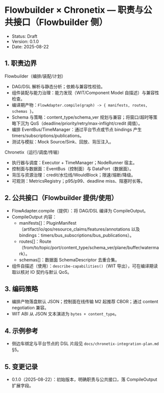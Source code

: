 # Flowbuilder × Chronetix — 职责与公共接口（Flowbuilder 侧）

- Status: Draft
- Version: 0.1.0
- Date: 2025-08-22

## 1. 职责边界

Flowbuilder（编排/装配/计划）
- DAG/DSL 解析与静态分析；依赖与兼容性校验。
- 组件装配与能力治理：能力发现（WIT/Component Model 自描述）与兼容性检查。
- 编译期产物：`FlowAdapter.compile(graph) -> { manifests, routes, schemas }`。
- Schema 与策略：content_type/schema_ver 规划与兼容；将窗口/超时等策略下沉为 QoS（deadline/priority/retry/max-inflight/credit 阈值）。
- 编排 EventBus/TimeManager：通过平台节点或节点 bindings 产生 timers/subscriptions/publications。
- 测试与模拟：Mock Source/Sink、回放、背压注入。

Chronetix（运行/调度/传输）
- 执行器与调度：Executor + TimeManager；NodeRunner 宿主。
- 控制面与数据面：EventBus（控制面）与 DataPort（数据面）。
- 背压与资源治理：credit/水位线/WouldBlock；限速/熔断/降级。
- 可观测：MetricsRegistry；p95/p99、deadline miss、阻塞时长等。

## 2. 公共接口（Flowbuilder 提供/使用）

- FlowAdapter.compile（提供）：将 DAG/DSL 编译为 CompileOutput。
- CompileOutput 内容：
  - manifests[]：PluginManifest（artifact/io/qos/resource_claims/features/annotations 以及 bindings：timers/bus_subscriptions/bus_publications）。
  - routes[]：Route（from/to/topic/port/content_type/schema_ver/plane/buffer/watermark）。
  - schemas[]：数据面 SchemaDescriptor 去重合集。
- 组件自描述（使用）：`describe-capabilities()`（WIT 导出），可在编译期读取以核对 IO 契约与默认 QoS。

## 3. 编码策略

- 编排产物落盘默认 JSON；控制面在线传输 M2 起推荐 CBOR；通过 content negotiation 兼容。
- WIT ABI 从 JSON 文本演进为 `bytes + content_type`。

## 4. 示例参考

- 侧边车绑定与平台节点的 DSL 片段见 `docs/chronetix-integration-plan.md` §5。

## 5. 变更记录

- 0.1.0（2025-08-22）：初始版本，明确职责与公共接口，落 CompileOutput 扩展字段。